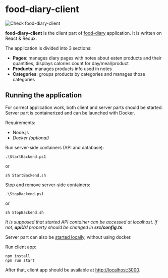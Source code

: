 # food-diary-client

![Check food-diary-client](https://github.com/pkirilin/food-diary-client/workflows/Check%20food-diary-client/badge.svg?branch=master)

**food-diary-client** is the client part of [food-diary](https://github.com/pkirilin/food-diary) application.
It is written on React & Redux.

The application is divided into 3 sections:

- **Pages**: manages diary pages with notes about eaten products and their quantities, displays calories count for day/meal/product
- **Products**: manages products info used in notes
- **Categories**: groups products by categories and manages those categories

## Running the application

For correct application work, both client and server parts should be started. Server part is containerized and can be launched with Docker.

Requirements:

- Node.js
- _Docker (optional)_

Run server-side containers (API and database):

```shell
.\StartBackend.ps1
```

or

```shell
sh StartBackend.sh
```

Stop and remove server-side containers:

```shell
.\StopBackend.ps1
```

or

```shell
sh StopBackend.sh
```

_It is supposed that started API container can be accessed at localhost. If not, **apiUrl** property should be changed in **src/config.ts**_.

Server part can also be [started locally](https://github.com/pkirilin/food-diary-server), without using docker.

Run client app:

```shell
npm install
npm run start
```

After that, client app should be available at <http://localhost:3000>.
